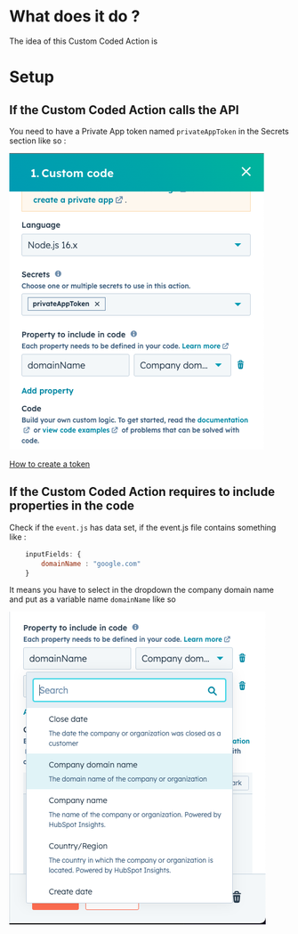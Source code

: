 # What does it do ? 

The idea of this Custom Coded Action is

# Setup 

## If the Custom Coded Action calls the API 

You need to have a Private App token named ```privateAppToken``` in the Secrets section like so :

![Alt text](./screenshots/secrets-properties.png "Optional Title")

[How to create a token](https://developers.hubspot.com/docs/api/private-apps)


## If the Custom Coded Action requires to include properties in the code

Check if the ```event.js``` has data set, if the event.js file contains something like : 

```JavaScript
    inputFields: {
        domainName : "google.com"
    }
```

It means you have to select in the dropdown the company domain name and put as a variable name ```domainName``` like so 

![Alt text](./screenshots/properties-to-includes-in-code.png "Optional Title")
